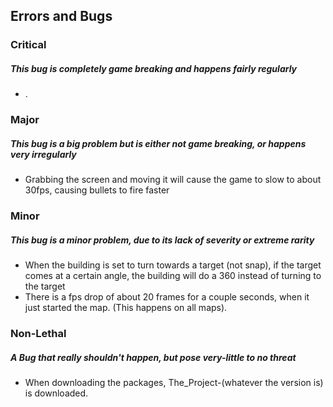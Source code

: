 ## Errors and Bugs

### Critical
##### This bug is completely game breaking and happens fairly regularly
* .

### Major
##### This bug is a big problem but is either not game breaking, or happens very irregularly
* Grabbing the screen and moving it will cause the game to slow to about 30fps, causing bullets to fire faster

### Minor
##### This bug is a minor problem, due to its lack of severity or extreme rarity
* When the building is set to turn towards a target (not snap), if the target comes at a certain angle, 
the building will do a 360 instead of turning to the target
* There is a fps drop of about 20 frames for a couple seconds, when it just started the map. (This happens on all maps).

### Non-Lethal
##### A Bug that really shouldn't happen, but pose very-little to no threat
* When downloading the packages, The_Project-(whatever the version is) is downloaded.